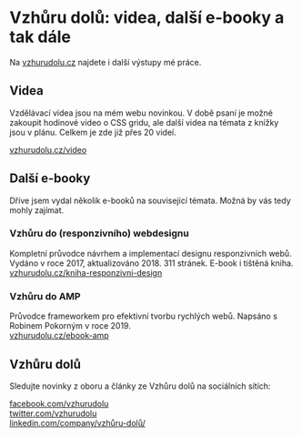 # Vzhůru dolů: videa, další e-booky a tak dále

Na [vzhurudolu.cz](https://www.vzhurudolu.cz/) najdete i další výstupy mé práce.

## Videa

Vzdělávací videa jsou na mém webu novinkou. V době psaní je možné zakoupit hodinové video o CSS gridu, ale další videa na témata z knížky jsou v plánu. Celkem je zde již přes 20 videí.

[vzhurudolu.cz/video](https://www.vzhurudolu.cz/video)

## Další e-booky

Dříve jsem vydal několik e-booků na související témata. Možná by vás tedy mohly zajímat.

### Vzhůru do (responzivního) webdesignu

Kompletní průvodce návrhem a implementací designu responzivních webů. Vydáno v roce 2017, aktualizováno 2018. 311 stránek. E-book i tištěná kniha.  
[vzhurudolu.cz/kniha-responzivni-design](https://www.vzhurudolu.cz/kniha-responzivni-design)

### Vzhůru do AMP

Průvodce frameworkem pro efektivní tvorbu rychlých webů. Napsáno s Robinem Pokorným v roce 2019.  
[vzhurudolu.cz/ebook-amp](https://www.vzhurudolu.cz/ebook-amp/)

## Vzhůru dolů

Sledujte novinky z oboru a články ze Vzhůru dolů na sociálních sítích:

[facebook.com/vzhurudolu](https://www.facebook.com/VzhuruDolu/)  
[twitter.com/vzhurudolu](https://twitter.com/vzhurudolu)  
[linkedin.com/company/vzhůru-dolů/](https://www.linkedin.com/company/vzh%C5%AFru-dol%C5%AF/)
